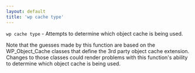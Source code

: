 ```yaml
---
layout: default
title: 'wp cache type'
---
```


`wp cache type` - Attempts to determine which object cache is being used.

Note that the guesses made by this function are based on the WP_Object_Cache classes
that define the 3rd party object cache extension. Changes to those classes could render
problems with this function's ability to determine which object cache is being used.

